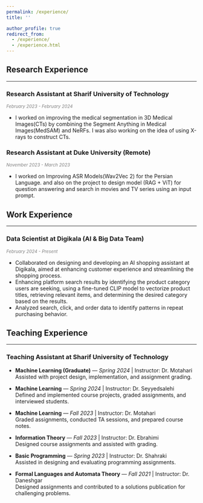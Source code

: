 ```yaml
---
permalink: /experience/
title: ''

author_profile: true
redirect_from: 
  - /experience/
  - /experience.html
---
```



## **Research Experience**

---

### **Research Assistant at Sharif University of Technology**  
*<span style="font-size: smaller; color: gray;"> February 2023 - February 2024</span>*  
- I worked on improving the medical segmentation in 3D Medical Images(CTs) by combining the Segment Anything in Medical Images(MedSAM) and NeRFs. I was also working on the idea of using X-rays to construct CTs.

### **Research Assistant at Duke University (Remote)**  
*<span style="font-size: smaller; color: gray;"> November 2023 - March 2023</span>*  
- I worked on Improving ASR Models(Wav2Vec 2) for the Persian Language. and also on the project to design model (RAG + ViT) for question answering and search in movies and TV series using an input prompt. 



## **Work Experience**

---

### **Data Scientist at Digikala (AI & Big Data Team)**  
*<span style="font-size: smaller; color: gray;"> February 2024 - Present</span>*
- Collaborated on designing and developing an AI shopping assistant at Digikala, aimed at enhancing customer experience and streamlining the shopping process.
- Enhancing platform search results by identifying the product category users are seeking, using a fine-tuned CLIP model to vectorize product titles, retrieving relevant items, and determining the desired category based on the results. 
- Analyzed search, click, and order data to identify patterns in repeat purchasing behavior.




## **Teaching Experience**

---

### **Teaching Assistant at Sharif University of Technology**  
- **Machine Learning (Graduate)** — *Spring 2024* | Instructor: Dr. Motahari  
   Assisted with project design, implementation, and assignment grading.  

- **Machine Learning** — *Spring 2024* | Instructor: Dr. Seyyedsalehi  
   Defined and implemented course projects, graded assignments, and interviewed students.  

- **Machine Learning** — *Fall 2023* | Instructor: Dr. Motahari  
   Graded assignments, conducted TA sessions, and prepared course notes.  

- **Information Theory** — *Fall 2023* | Instructor: Dr. Ebrahimi  
   Designed course assignments and assisted with grading.  

- **Basic Programming** — *Spring 2023* | Instructor: Dr. Shahraki  
   Assisted in designing and evaluating programming assignments.  

- **Formal Languages and Automata Theory** — *Fall 2021* | Instructor: Dr. Daneshgar  
   Designed assignments and contributed to a solutions publication for challenging problems.  


